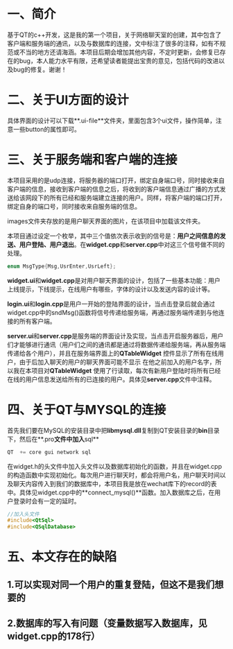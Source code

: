 # 一、简介

基于QT的c++开发，这是我的第一个项目，关于网络聊天室的创建，其中包含了客户端和服务端的通讯，以及与数据库的连接，文中标注了很多的注释，如有不规范或不当的地方还请海涵。本项目后期会增加其他内容，不定时更新，会修复已存在的bug，本人能力水平有限，还希望读者能提出宝贵的意见，包括代码的改进以及bug的修复。谢谢！

# 二、关于UI方面的设计

具体界面的设计可以下载**.ui-file**文件夹，里面包含3个ui文件，操作简单，注意一些button的属性即可。

# 三、关于服务端和客户端的连接

本项目采用的是udp连接，将服务器的端口打开，绑定自身端口号，同时接收来自客户端的信息，接收到客户端的信息之后，将收到的客户端信息通过广播的方式发送给该网段下的所有已经和服务端建立连接的用户。同样，将客户端的端口打开，绑定自身的端口号，同时接收来自服务端的信息。

images文件夹存放的是用户聊天界面的图片，在该项目中加载该文件夹。

本项目通过设定一个枚举，其中三个值依次表示收到的信号是：**用户之间信息的发送、用户登陆、用户退出**。在**widget.cpp**和**server.cpp**中对这三个信号做不同的处理。

```c++
enum MsgType{Msg,UsrEnter,UsrLeft};
```

**widget.ui**和**widget.cpp**是对用户聊天界面的设计，包括了一些基本功能：用户上线提示，下线提示，在线用户有哪些，字体的设计以及发送内容的设计等。

**login.ui**和**login.cpp**是用户一开始的登陆界面的设计，当点击登录后就会通过widget.cpp中的sndMsg()函数将信号传递给服务端，再通过服务端传递到与他连接的所有客户端。

**server.ui**和**server.cpp**是服务端的界面设计及实现，当点击开启服务器后，用户们才能够进行通讯（用户们之间的通讯都是通过将数据传递给服务端，再从服务端传递给各个用户），并且在服务端界面上的**QTableWidget** 控件显示了所有在线用户，由于后加入聊天的用户的聊天界面可能不显示 在他之前加入的用户名字，所以我在本项目对**QTableWidget** 使用了行读取，每次有新用户登陆时将所有已经在线的用户信息发送给所有的已连接的用户。具体见**server.cpp**文件中注释。

# 四、关于QT与MYSQL的连接

首先我们要在MySQL的安装目录中把**libmysql.dll**复制到QT安装目录的**bin**目录下，然后在**.pro**文件中加入**sql**

```c++
QT  += core gui network sql
```

在widget.h的头文件中加入头文件以及数据库初始化的函数，并且在widget.cpp的构造函数中实现初始化。每次用户进行聊天时，都会将用户名，用户聊天时间以及聊天内容传入到我们的数据库中，本项目我是放在wechat库下的record的表中。具体见widget.cpp中的**connect_mysql()**函数。加入数据库之后，在用户登录时会有一定的延时。

```c++
//加入头文件
#include<QtSql>
#include<QSqlDatabase>
```

# 五、本文存在的缺陷

## 1.可以实现对同一个用户的重复登陆，但这不是我们想要的

## 2.数据库的写入有问题（变量数据写入数据库，见widget.cpp的178行）